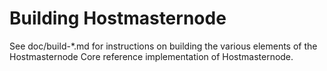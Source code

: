 Building Hostmasternode
================

See doc/build-*.md for instructions on building the various
elements of the Hostmasternode Core reference implementation of Hostmasternode.
